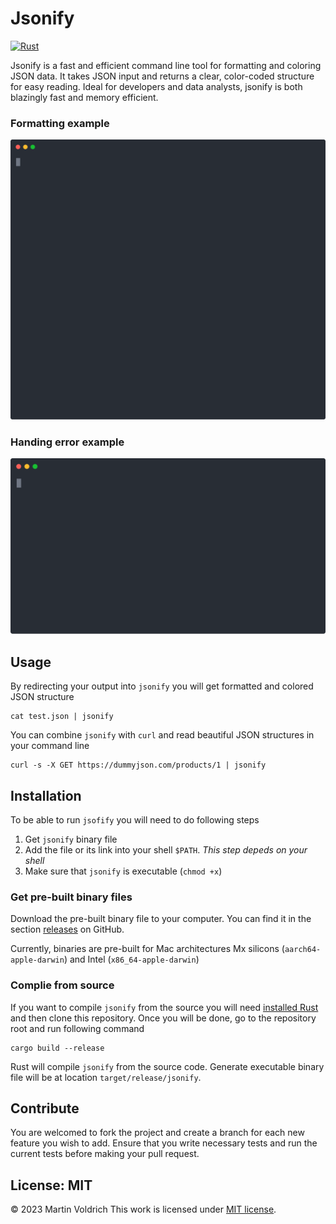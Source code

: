 # Jsonify
[![Rust](https://github.com/rbas/jsonify/actions/workflows/rust.yml/badge.svg?branch=main)](https://github.com/rbas/jsonify/actions/workflows/rust.yml)

Jsonify is a fast and efficient command line tool for formatting and coloring JSON data. It takes JSON input and returns a clear, color-coded structure for easy reading. Ideal for developers and data analysts, jsonify is both blazingly fast and memory efficient.

### Formatting example
![jsonify formatting example](https://raw.githubusercontent.com/rbas/jsonify/main/assets/jsonify.svg)

### Handing error example
![jsonify error handling example](https://raw.githubusercontent.com/rbas/jsonify/main/assets/jsonify_error_handling.svg)


## Usage

By redirecting your output into `jsonify` you will get formatted and colored JSON structure

```
cat test.json | jsonify
```

You can combine `jsonify` with `curl` and read beautiful JSON structures in your command line

```
curl -s -X GET https://dummyjson.com/products/1 | jsonify
```

## Installation

To be able to run `jsofify` you will need to do following steps

1) Get `jsonify` binary file
2) Add the file or its link into your shell `$PATH`. _This step depeds on your shell_
3) Make sure that `jsonify` is executable (`chmod +x`)


### Get pre-built binary files

Download the pre-built binary file to your computer. You can find it in the section [releases](https://github.com/rbas/jsonify/releases) on GitHub.

Currently, binaries are pre-built for Mac architectures Mx silicons (`aarch64-apple-darwin`) and Intel (`x86_64-apple-darwin`)


### Complie from source
If you want to compile `jsonify` from the source you will need [installed Rust](https://www.rust-lang.org/tools/install) and then clone this repository.
Once you will be done, go to the repository root and run following command 

```
cargo build --release
```
Rust will compile `jsonify` from the source code. Generate executable binary file will be at location `target/release/jsonify`.


## Contribute
You are welcomed to fork the project and create a branch for each new feature you wish to add. Ensure that you write necessary tests and run the current tests before making your pull request.

## License: MIT
© 2023 Martin Voldrich
This work is licensed under [MIT license](https://github.com/rbas/jsonify/blob/main/LICENSE).
